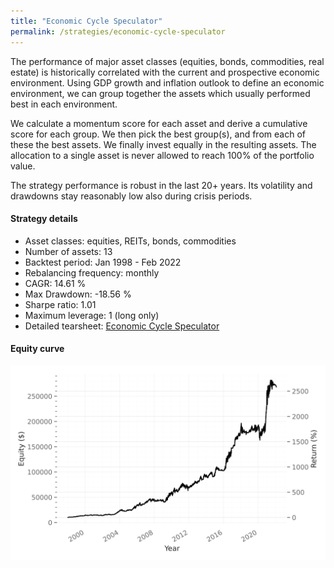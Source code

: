```yaml
---
title: "Economic Cycle Speculator"
permalink: /strategies/economic-cycle-speculator
---
```


The performance of major asset classes (equities, bonds, commodities, real estate) is historically correlated with the current and prospective economic environment. Using GDP growth and inflation outlook to define an economic environment, we can group together the assets which usually performed best in each environment.

We calculate a momentum score for each asset and derive a cumulative score for each group. We then pick the best group(s), and from each of these the best assets. We finally invest equally in the resulting assets. The allocation to a single asset is never allowed to reach 100% of the portfolio value.

The strategy performance is robust in the last 20+ years. Its volatility and drawdowns stay reasonably low also during crisis periods.

#### Strategy details
* Asset classes: equities, REITs, bonds, commodities
* Number of assets: 13
* Backtest period: Jan 1998 - Feb 2022
* Rebalancing frequency: monthly
* CAGR: 14.61 %
* Max Drawdown: -18.56 %
* Sharpe ratio: 1.01
* Maximum leverage: 1 (long only)
* Detailed tearsheet: [Economic Cycle Speculator](/tearsheets/EconomicCycleSpeculator.html)

#### Equity curve
![Economic Cycle Speculator](/images/EconomicCycleSpeculator.svg)
